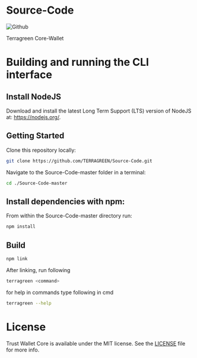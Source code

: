 # Source-Code
![Github](https://img.shields.io/github/license/TERRAGREEN/Source-Code?style=plastic)


Terragreen Core-Wallet

# Building and running the CLI interface

## Install NodeJS

Download and install the latest Long Term Support (LTS) version of NodeJS at: https://nodejs.org/. 

## Getting Started

Clone this repository locally:

``` bash
git clone https://github.com/TERRAGREEN/Source-Code.git
```

Navigate to the Source-Code-master folder in a terminal:
``` bash
cd ./Source-Code-master
```

## Install dependencies with npm:

From within the Source-Code-master directory run:

``` bash
npm install
```

## Build

``` bash
npm link
```
After linking, run following 
``` bash
terragreen <command>
```
for help in commands type following in cmd
``` bash
terragreen --help
```
# License

Trust Wallet Core is available under the MIT license. See the [LICENSE](LICENSE) file for more info.
